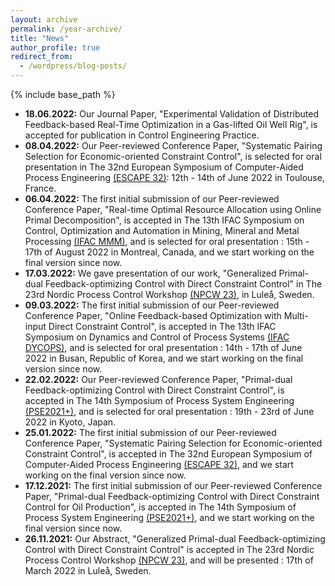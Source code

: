 ```yaml
---
layout: archive
permalink: /year-archive/
title: "News"
author_profile: true
redirect_from:
  - /wordpress/blog-posts/
---
```


{% include base_path %}

* **18.06.2022:** Our Journal Paper, "Experimental Validation of Distributed Feedback-based Real-Time Optimization in a Gas-lifted Oil Well Rig", is accepted for publication in Control Engineering Practice.
* **08.04.2022:** Our Peer-reviewed Conference Paper, "Systematic Pairing Selection for Economic-oriented Constraint Control", is selected for oral presentation in The 32nd European Symposium of Computer-Aided Process Engineering [(ESCAPE 32)](https://escape32.inp-toulouse.fr/en/index.html): 12th - 14th of June 2022 in Toulouse, France.
* **06.04.2022:** The first initial submission of our Peer-reviewed Conference Paper, "Real-time Optimal Resource Allocation using Online Primal Decomposition", is accepted in The 13th IFAC Symposium on Control, Optimization and Automation in Mining, Mineral and Metal Processing [(IFAC MMM)](https://ifacmmm2022.org/), and is selected for oral presentation : 15th - 17th of August 2022 in Montreal, Canada, and we start working on the final version since now.
* **17.03.2022:** We gave presentation of our work, "Generalized Primal-dual Feedback-optimizing Control with Direct Constraint Control" in The 23rd Nordic Process Control Workshop [(NPCW 23)](https://www.ltu.se/research/subjects/control/NPCW-konferens?l=en), in Luleå, Sweden.
* **09.03.2022:** The first initial submission of our Peer-reviewed Conference Paper, "Online Feedback-based Optimization with Multi-input Direct Constraint Control", is accepted in The 13th IFAC Symposium on Dynamics and Control of Process Systems [(IFAC DYCOPS)](http://dycops2022.org/), and is selected for oral presentation : 14th - 17th of June 2022 in Busan, Republic of Korea, and we start working on the final version since now.
* **22.02.2022:** Our Peer-reviewed Conference Paper, "Primal-dual Feedback-optimizing Control with Direct Constraint Control", is accepted in The 14th Symposium of Process System Engineering [(PSE2021+)](http://pse2021.jp/index.html), and is selected for oral presentation : 19th - 23rd of June 2022 in Kyoto, Japan.
* **25.01.2022:** The first initial submission of our Peer-reviewed Conference Paper, "Systematic Pairing Selection for Economic-oriented Constraint Control", is accepted in The 32nd European Symposium of Computer-Aided Process Engineering [(ESCAPE 32)](https://escape32.inp-toulouse.fr/en/index.html), and we start working on the final version since now.
* **17.12.2021:** The first initial submission of our Peer-reviewed Conference Paper, "Primal-dual Feedback-optimizing Control with Direct Constraint Control for Oil Production", is accepted in The 14th Symposium of Process System Engineering [(PSE2021+)](http://pse2021.jp/index.html), and we start working on the final version since now.
* **26.11.2021:** Our Abstract, "Generalized Primal-dual Feedback-optimizing Control with Direct Constraint Control" is accepted in The 23rd Nordic Process Control Workshop [(NPCW 23)](https://www.ltu.se/research/subjects/control/NPCW-konferens?l=en), and will be presented : 17th of March 2022 in Luleå, Sweden.


<!--{% include base_path %}
{% capture written_year %}'None'{% endcapture %}
{% for post in site.posts %}
  {% capture year %}{{ post.date | date: '%Y' }}{% endcapture %}
  {% if year != written_year %}
    <h2 id="{{ year | slugify }}" class="archive__subtitle">{{ year }}</h2>
    {% capture written_year %}{{ year }}{% endcapture %}
  {% endif %}
  {% include archive-single.html %}
{% endfor %}-->
